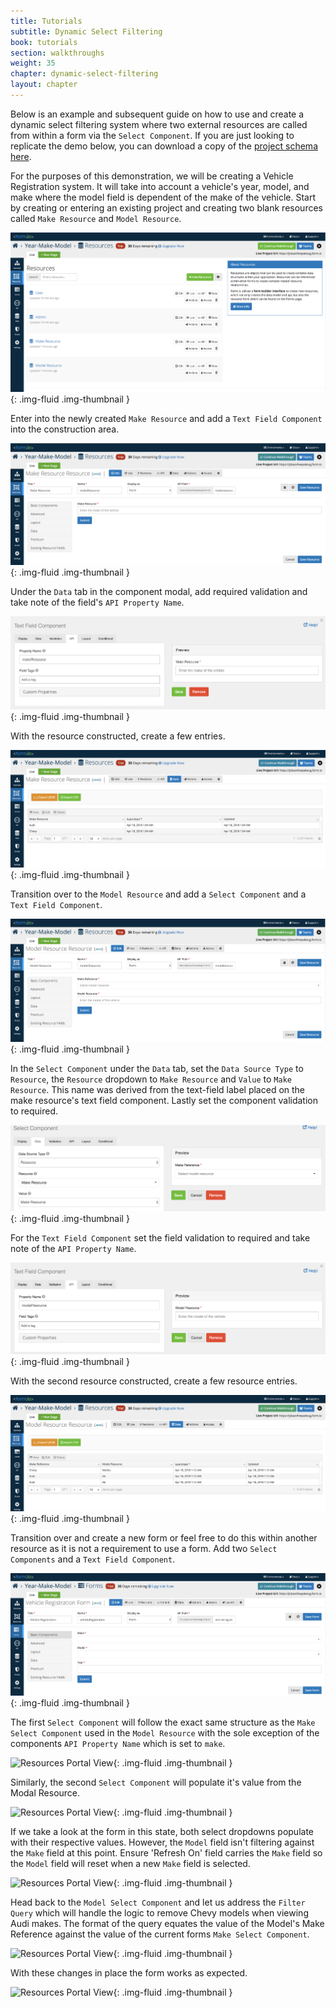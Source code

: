 ```yaml
---
title: Tutorials
subtitle: Dynamic Select Filtering
book: tutorials
section: walkthroughs
weight: 35
chapter: dynamic-select-filtering
layout: chapter
---
```

Below is an example and subsequent guide on how to use and create a dynamic select filtering system where two external
resources are called from within a form via the ```Select Component```. If you are just looking to replicate the demo below,
you can download a copy of the [project schema here](/assets/resource/year-make-model.json).

<div id="resource1">
  <script async src="https://jsfiddle.net/Formio/djsfbLcL/embed/result,js,html,css/"></script>
</div>

For the purposes of this demonstration, we will be creating a Vehicle Registration system. It will take into account a vehicle's
year, model, and make where the model field is dependent of the make of the vehicle. Start by creating or
entering an existing project and creating two blank resources called ```Make Resource``` and ```Model Resource```.

![Resources Portal View](/assets/resource/dynamic-select-01.png){: .img-fluid .img-thumbnail }

Enter into the newly created ```Make Resource``` and add a ```Text Field Component``` into the construction area.

![Resources Portal View](/assets/resource/dynamic-select-02.png){: .img-fluid .img-thumbnail }

Under the ```Data``` tab in the component modal, add required validation and take note of the field's ```API Property Name```.

![Resources Portal View](/assets/resource/dynamic-select-03.png){: .img-fluid .img-thumbnail }

With the resource constructed, create a few entries.

![Resources Portal View](/assets/resource/dynamic-select-04.png){: .img-fluid .img-thumbnail }

Transition over to the ```Model Resource``` and add a ```Select Component``` and a ```Text Field Component```.

![Resources Portal View](/assets/resource/dynamic-select-05.png){: .img-fluid .img-thumbnail }

In the ```Select Component``` under the ```Data``` tab, set the ```Data Source Type``` to ```Resource```,
the ```Resource``` dropdown to ```Make Resource``` and ```Value``` to ```Make Resource```. This name was derived
from the text-field label placed on the make resource's text field component. Lastly set the component validation to required.

![Resources Portal View](/assets/resource/dynamic-select-06.png){: .img-fluid .img-thumbnail }

For the ```Text Field Component``` set the field validation to required and take note of the ```API Property Name```.

![Resources Portal View](/assets/resource/dynamic-select-07.png){: .img-fluid .img-thumbnail }

With the second resource constructed, create a few resource entries.

![Resources Portal View](/assets/resource/dynamic-select-08.png){: .img-fluid .img-thumbnail }

Transition over and create a new form or feel free to do this within another resource as it is not a requirement
to use a form. Add two ```Select Components``` and a ```Text Field Component```.

![Resources Portal View](/assets/resource/dynamic-select-09.png){: .img-fluid .img-thumbnail }

The first ```Select Component``` will follow the exact same structure as the ```Make Select Component``` used in the
```Model Resource``` with the sole exception of the components ```API Property Name``` which is set to ```make```.

![Resources Portal View](/assets/resource/dynamic-select-10.png){: .img-fluid .img-thumbnail }

Similarly, the second ```Select Component``` will populate it's value from the Modal Resource.

![Resources Portal View](/assets/resource/dynamic-select-11.png){: .img-fluid .img-thumbnail }

If we take a look at the form in this state, both select dropdowns populate with their respective values. However,
the ```Model``` field isn't filtering against the ```Make``` field at this point. Ensure 'Refresh On' field carries the ```Make``` field so the ```Model``` field will reset when a new ```Make``` field is selected.

![Resources Portal View](/assets/resource/dynamic-select-12.png){: .img-fluid .img-thumbnail }

Head back to the ```Model Select Component``` and let us address the ```Filter Query``` which will handle the logic
to remove Chevy models when viewing Audi makes. The format of the query equates the value of the Model's Make Reference
against the value of the current forms ```Make Select Component```.

![Resources Portal View](/assets/resource/dynamic-select-13.png){: .img-fluid .img-thumbnail }

With these changes in place the form works as expected.

![Resources Portal View](/assets/resource/dynamic-select-14.png){: .img-fluid .img-thumbnail }

